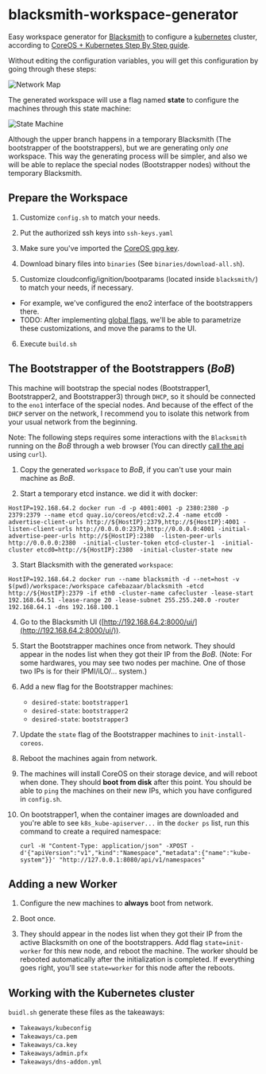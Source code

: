 # blacksmith-workspace-generator
Easy workspace generator for [Blacksmith] to configure a [kubernetes] cluster,
according to [CoreOS + Kubernetes Step By Step guide][k8sguide].

[blacksmith]: https://github.com/cafebazaar/blacksmith
[kubernetes]: http://kubernetes.io/
[k8sguide]: https://coreos.com/kubernetes/docs/latest/getting-started.html

Without editing the configuration variables, you will get this configuration by
going through these steps:

![Network Map](https://github.com/cafebazaar/blacksmith-workspace-generator/raw/master/Doc/images/Network.png)

The generated workspace will use a flag named **state** to configure the
machines through this state machine:

![State Machine](https://github.com/cafebazaar/blacksmith-workspace-generator/raw/master/Doc/images/StateMachine.png)

Although the upper branch happens in a temporary Blacksmith (The bootstrapper of
the bootstrappers), but we are generating only *one* workspace. This way the
generating process will be simpler, and also we will be able to replace the
special nodes (Bootstrapper nodes) without the temporary Blacksmith.

## Prepare the Workspace
1. Customize `config.sh` to match your needs.

2. Put the authorized ssh keys into `ssh-keys.yaml`

3. Make sure you've imported the [CoreOS gpg key](https://coreos.com/security/image-signing-key/).

4. Download binary files into `binaries` (See `binaries/download-all.sh`).

5. Customize cloudconfig/ignition/bootparams (located inside `blacksmith/`) to
match your needs, if necessary.
  * For example, we've configured the eno2 interface of the bootstrappers there.
  * TODO: After implementing [global flags](https://github.com/cafebazaar/blacksmith/issues/32),
    we'll be able to parametrize these customizations, and move the params to the UI.

6. Execute `build.sh`

## The Bootstrapper of the Bootstrappers (_BoB_)
This machine will bootstrap the special nodes (Bootstrapper1, Bootstrapper2, and
Bootstrapper3) through `DHCP`, so it should be connected to the `eno1` interface
of the special nodes. And because of the effect of the `DHCP` server on the
network, I recommend you to isolate this network from your usual network from
the beginning.

Note: The following steps requires some interactions with the `Blacksmith`
running on the _BoB_ through a web browser (You can directly
[call the api](https://github.com/cafebazaar/blacksmith/blob/master/docs/API.md)
using `curl`).

1. Copy the generated `workspace` to _BoB_, if you can't use your
main machine as _BoB_.

2. Start a temporary etcd instance. we did it with docker:

  ```
  HostIP=192.168.64.2 docker run -d -p 4001:4001 -p 2380:2380 -p 2379:2379 --name etcd quay.io/coreos/etcd:v2.2.4 -name etcd0 -advertise-client-urls http://${HostIP}:2379,http://${HostIP}:4001 -listen-client-urls http://0.0.0.0:2379,http://0.0.0.0:4001 -initial-advertise-peer-urls http://${HostIP}:2380  -listen-peer-urls http://0.0.0.0:2380  -initial-cluster-token etcd-cluster-1  -initial-cluster etcd0=http://${HostIP}:2380  -initial-cluster-state new
  ```
3. Start Blacksmith with the generated `workspace`:

  ```
  HostIP=192.168.64.2 docker run --name blacksmith -d --net=host -v $(pwd)/workspace:/workspace cafebazaar/blacksmith -etcd http://${HostIP}:2379 -if eth0 -cluster-name cafecluster -lease-start 192.168.64.51 -lease-range 20 -lease-subnet 255.255.240.0 -router 192.168.64.1 -dns 192.168.100.1
  ```

4. Go to the Blacksmith UI ([http://192.168.64.2:8000/ui/](http://192.168.64.2:8000/ui/)).

5. Start the Bootstrapper machines once from network. They should appear in the
   nodes list when they got their IP from the _BoB_. (Note: For some hardwares,
   you may see two nodes per machine. One of those two IPs is for their IPMI/iLO/...
   system.)

6. Add a new flag for the Bootstrapper machines:
   * `desired-state`: `bootstrapper1`
   * `desired-state`: `bootstrapper2`
   * `desired-state`: `bootstrapper3`

7. Update the `state` flag of the Bootstrapper machines to `init-install-coreos`.

8. Reboot the machines again from network.

9. The machines will install CoreOS on their storage device, and will reboot
   when done. They should **boot from disk** after this point. You should be
   able to `ping` the machines on their new IPs, which you have configured in
   `config.sh`.

10. On bootstrapper1, when the container images are downloaded and you're able
    to see `k8s_kube-apiserver...` in the `docker ps` list, run this command to
    create a required namespace:

    ```
    curl -H "Content-Type: application/json" -XPOST -d'{"apiVersion":"v1","kind":"Namespace","metadata":{"name":"kube-system"}}' "http://127.0.0.1:8080/api/v1/namespaces"
    ```

## Adding a new Worker
1. Configure the new machines to **always** boot from network.

2. Boot once.

3. They should appear in the nodes list when they got their IP from the active
Blacksmith on one of the bootstrappers. Add flag `state=init-worker` for this
new node, and reboot the machine. The worker should be rebooted automatically
after the initialization is completed. If everything goes right, you'll see
`state=worker` for this node after the reboots.

## Working with the Kubernetes cluster
`buidl.sh` generate these files as the takeaways:

* `Takeaways/kubeconfig`
* `Takeaways/ca.pem`
* `Takeaways/ca.key`
* `Takeaways/admin.pfx`
* `Takeaways/dns-addon.yml`
